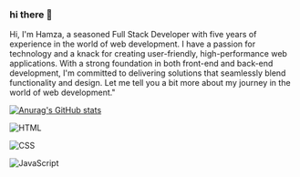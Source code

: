 ### hi there 👋

Hi, I'm Hamza, a seasoned Full Stack Developer with five years of experience in the world of web development. I have a passion for technology and a knack for creating user-friendly,
high-performance web applications. With a strong foundation in both front-end and back-end development, I'm committed to delivering solutions that seamlessly blend functionality and design.
Let me tell you a bit more about my journey in the world of web development."

[![Anurag's GitHub stats](https://github-readme-stats.vercel.app/api?username=Plufarch)](https://github.com/anuraghazra/github-readme-stats)



<!-- HTML Badge -->
![HTML](https://img.shields.io/badge/HTML-5E5E5E?style=for-the-badge&logo=html5)

<!-- CSS Badge -->
![CSS](https://img.shields.io/badge/CSS-1572B6?style=for-the-badge&logo=css3)

<!-- JavaScript Badge -->
![JavaScript](https://img.shields.io/badge/JavaScript-F7DF1E?style=for-the-badge&logo=javascript)

